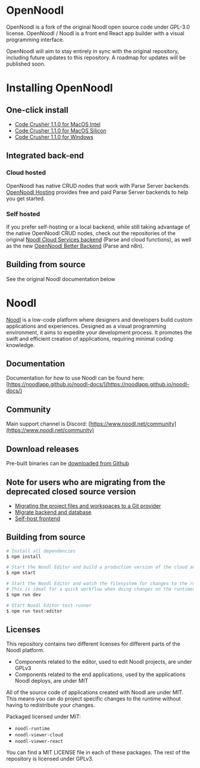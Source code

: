 # OpenNoodl

OpenNoodl is a fork of the original Noodl open source code under GPL-3.0 license. OpenNoodl / Noodl is a front end React app builder with a visual programming interface. 

OpenNoodl will aim to stay entirely in sync with the original repository, including future updates to this repository. A roadmap for updates will be published soon.

# Installing OpenNoodl

## One-click install

* [Code Crusher 1.1.0 for MacOS Intel](https://github.com/The-Low-Code-Foundation/OpenNoodl/releases/download/release/OpenNoodl.1.1.0.Apple.Intel.dmg)
* [Code Crusher 1.1.0 for MacOS Silicon](https://github.com/The-Low-Code-Foundation/OpenNoodl/releases/download/release/OpenNoodl.1.1.0.Apple.Silicon.dmg)
* [Code Crusher 1.1.0 for Windows](https://github.com/The-Low-Code-Foundation/OpenNoodl/releases/download/release/OpenNoodl.1.1.0.Windows.exe)

## Integrated back-end

### Cloud hosted

OpenNoodl has native CRUD nodes that work with Parse Server backends. [OpenNoodl Hosting](https://opennoodl-hosting.com) provides free and paid Parse Server backends to help you get started.

### Self hosted

If you prefer self-hosting or a local backend, while still taking advantage of the native OpenNoodl CRUD nodes, check out the repositories of the original [Noodl Cloud Services backend](https://github.com/The-Low-Code-Foundation/opennoodl-cloudservice) (Parse and cloud functions), as well as the new [OpenNoodl Better Backend](https://github.com/The-Low-Code-Foundation/opennoodl-better-backend) (Parse and n8n).

## Building from source

See the original Noodl documentation below

# Noodl

[Noodl](https://noodl.net) is a low-code platform where designers and developers build custom applications and experiences. Designed as a visual programming environment, it aims to expedite your development process. It promotes the swift and efficient creation of applications, requiring minimal coding knowledge.

## Documentation
Documentation for how to use Noodl can be found here:
[https://noodlapp.github.io/noodl-docs/](https://noodlapp.github.io/noodl-docs/)

## Community
Main support channel is Discord: [https://www.noodl.net/community](https://www.noodl.net/community)

## Download releases
Pre-built binaries can be [downloaded from Github](https://github.com/noodlapp/noodl/releases)

## Note for users who are migrating from the deprecated closed source version
- [Migrating the project files and workspaces to a Git provider](https://noodlapp.github.io/noodl-docs/docs/guides/collaboration/migrating-from-noodl-hosted-git)
- [Migrate backend and database](https://noodlapp.github.io/noodl-docs/docs/guides/deploy/using-an-external-backend#migrating-from-a-noodl-cloud-service)
- [Self-host frontend](https://noodlapp.github.io/noodl-docs/docs/guides/deploy/hosting-frontend)

## Building from source

```bash
# Install all dependencies
$ npm install

# Start the Noodl Editor and build a production version of the cloud and react runtime (useful when running Noodl from source but want to deploy to production)
$ npm start

# Start the Noodl Editor and watch the filesystem for changes to the runtimes. Development versions of the runtimes, not meant for production (mostly due to source maps and file size)
# This is ideal for a quick workflow when doing changes on the runtimes.
$ npm run dev

# Start Noodl Editor test runner
$ npm run test:editor
```

## Licenses
This repository contains two different licenses for different parts of the Noodl platform.

- Components related to the editor, used to edit Noodl projects, are under GPLv3
- Components related to the end applications, used by the applications Noodl deploys, are under MIT

All of the source code of applications created with Noodl are under MIT. This means you can do project specific changes to the runtime without having to redistribute your changes.

Packaged licensed under MIT:
- `noodl-runtime`
- `noodl-viewer-cloud`
- `noodl-viewer-react`
  
You can find a MIT LICENSE file in each of these packages. The rest of the repository is licensed under GPLv3.
